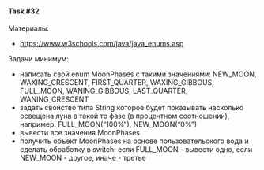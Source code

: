 #### Task #32

Материалы:
- https://www.w3schools.com/java/java_enums.asp


Задачи минимум:
- написать свой enum MoonPhases с такими значениями: NEW_MOON, WAXING_CRESCENT,
FIRST_QUARTER, WAXING_GIBBOUS, FULL_MOON, WANING_GIBBOUS, LAST_QUARTER,
WANING_CRESCENT
- задать свойство типа String которое будет показывать насколько освещена луна в такой то
фазе (в процентном соотношении), например: FULL_MOON(“100%”), NEW_MOON(“0%”)
- вывести все значения MoonPhases
- получить объект MoonPhases на основе пользовательского вода и сделать обработку в
switch: если FULL_MOON - вывести одно, если NEW_MOON - другое, иначе - третье
